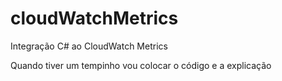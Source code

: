 # cloudWatchMetrics
Integração C# ao CloudWatch Metrics

Quando tiver um tempinho vou colocar o código e a explicação

